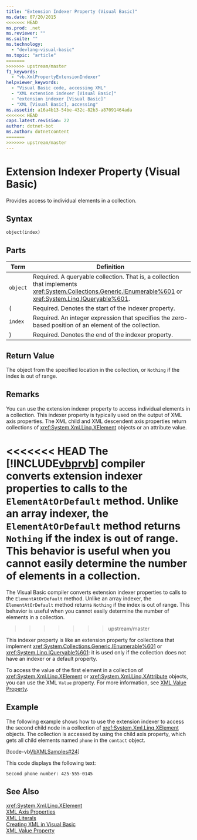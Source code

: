 ```yaml
---
title: "Extension Indexer Property (Visual Basic)"
ms.date: 07/20/2015
<<<<<<< HEAD
ms.prod: .net
ms.reviewer: ""
ms.suite: ""
ms.technology: 
  - "devlang-visual-basic"
ms.topic: "article"
=======
>>>>>>> upstream/master
f1_keywords: 
  - "vb.XmlPropertyExtensionIndexer"
helpviewer_keywords: 
  - "Visual Basic code, accessing XML"
  - "XML extension indexer [Visual Basic]"
  - "extension indexer [Visual Basic]"
  - "XML [Visual Basic], accessing"
ms.assetid: a16a4b13-54be-432c-82b3-a87091464ada
<<<<<<< HEAD
caps.latest.revision: 22
author: dotnet-bot
ms.author: dotnetcontent
=======
>>>>>>> upstream/master
---
```

# Extension Indexer Property (Visual Basic)
Provides access to individual elements in a collection.  
  
## Syntax  
  
```  
object(index)  
```  
  
## Parts  
  
|Term|Definition|  
|---|---|  
|`object`|Required. A queryable collection. That is, a collection that implements <xref:System.Collections.Generic.IEnumerable%601> or <xref:System.Linq.IQueryable%601>.|  
|(|Required. Denotes the start of the indexer property.|  
|`index`|Required. An integer expression that specifies the zero-based position of an element of the collection.|  
|)|Required. Denotes the end of the indexer property.|  
  
## Return Value  
 The object from the specified location in the collection, or `Nothing` if the index is out of range.  
  
## Remarks  
 You can use the extension indexer property to access individual elements in a collection. This indexer property is typically used on the output of XML axis properties. The XML child and XML descendent axis properties return collections of <xref:System.Xml.Linq.XElement> objects or an attribute value.  
  
<<<<<<< HEAD
 The [!INCLUDE[vbprvb](~/includes/vbprvb-md.md)] compiler converts extension indexer properties to calls to the `ElementAtOrDefault` method. Unlike an array indexer, the `ElementAtOrDefault` method returns `Nothing` if the index is out of range. This behavior is useful when you cannot easily determine the number of elements in a collection.  
=======
 The Visual Basic compiler converts extension indexer properties to calls to the `ElementAtOrDefault` method. Unlike an array indexer, the `ElementAtOrDefault` method returns `Nothing` if the index is out of range. This behavior is useful when you cannot easily determine the number of elements in a collection.  
>>>>>>> upstream/master
  
 This indexer property is like an extension property for collections that implement <xref:System.Collections.Generic.IEnumerable%601> or <xref:System.Linq.IQueryable%601>: it is used only if the collection does not have an indexer or a default property.  
  
 To access the value of the first element in a collection of <xref:System.Xml.Linq.XElement> or <xref:System.Xml.Linq.XAttribute> objects, you can use the XML `Value` property. For more information, see [XML Value Property](../../../visual-basic/language-reference/xml-axis/xml-value-property.md).  
  
## Example  
 The following example shows how to use the extension indexer to access the second child node in a collection of <xref:System.Xml.Linq.XElement> objects. The collection is accessed by using the child axis property, which gets all child elements named `phone` in the `contact` object.  
  
 [!code-vb[VbXMLSamples#24](../../../visual-basic/language-reference/operators/codesnippet/VisualBasic/extension-indexer-property_1.vb)]  
  
 This code displays the following text:  
  
 `Second phone number: 425-555-0145`  
  
## See Also  
 <xref:System.Xml.Linq.XElement>  
 [XML Axis Properties](../../../visual-basic/language-reference/xml-axis/xml-axis-properties.md)  
 [XML Literals](../../../visual-basic/language-reference/xml-literals/index.md)  
 [Creating XML in Visual Basic](../../../visual-basic/programming-guide/language-features/xml/creating-xml.md)  
 [XML Value Property](../../../visual-basic/language-reference/xml-axis/xml-value-property.md)
